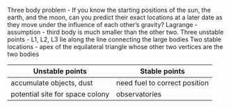 Three body problem - If you know the starting positions of the sun, the earth, and the moon, can you predict their exact locations at a later date as they move under the influence of each other’s gravity?
Lagrange - assumption - third body is much smaller than the other two.
Three unstable points - L1, L2, L3 lie along the line connecting the large bodies
Two stable locations - apex of the equilateral triangle whose other two vertices are the two bodies

| Unstable points|Stable points|
|-|-|
|accumulate objects, dust|need fuel to correct position|
|potential site for space colony|observatories|
